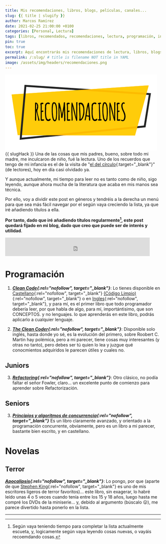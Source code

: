 ```yaml
---
title: Mis recomendaciones, libros, blogs, películas, canales...
slug: {{ title | slugify }}
author: Marcos Ramírez
date: 2021-02-25 21:00:00 +0100
categories: [Personal, Lectura]
tags: [libros, recomendados, recomendaciones, lectura, programación, informática]
pin: true
toc: true
excerpt: Aquí encontrarás mis recomendaciones de lectura, libros, blogs, papers, etc... y, por supuesto, espero vuestras recomendaciones, tanto literatura técnica (informática), como novelas.
permalink: /:slug/ # title is filename NOT title in YAML
image: /assets/img/headers/recomendaciones.png
---
```

![Post Header](/assets/img/headers/recomendaciones.png)
{{ slugHack }}
Una de las cosas que mis padres, bueno, sobre todo mi madre, me inculcaron de niño, fué la lectura.
Uno de los recuerdos que tengo de mi infancia es el de la visita de "[el del círculo](https://www.circulo.es/){:target="_blank"}" (de lectores), hoy en día casi olvidado ya.

Y aunque actualmente, mi tiempo para leer no es tanto como de niño, sigo leyendo, aunque ahora mucha de la literatura que acaba en mis manos sea técnica.

Por ello, voy a dividir este post en géneros y tendréis a la derecha un menú para que sea más fácil navegar por el según vaya creciendo la lista, ya que iré añadiendo títulos a ella.

**Por tanto, dado que iré añadiendo títulos regularmente[^1], este post quedará fijado en mi blog, dado que creo que puede ser de interés y utilidad**.

<iframe src="https://rcm-eu.amazon-adsystem.com/e/cm?o=30&p=26&l=ur1&category=audiblees&banner=01TE432HXVN1N1H4F102&f=ifr&linkID=5db01fee75408df1b00f3d0bb49d1de3&t=vivirjugand03-21&tracking_id=vivirjugand03-21" width="468" height="60" scrolling="no" border="0" marginwidth="0" style="border:none;" frameborder="0"></iframe>

# Programación

1. ***[Clean Code](https://amzn.to/3aPT5VQ){:rel="nofollow", target="_blank"}***: Lo tienes disponible en [Castellano](https://amzn.to/3syncHv){:rel="nofollow", target="_blank"} [(Código Limpio)](https://amzn.to/3syncHv){:rel="nofollow", target="_blank"} o en [Ingles](https://amzn.to/3aPT5VQ){:rel="nofollow", target="_blank"}, y para mí, es el primer libro que todo programador debería leer, por que habla de algo, para mí, importántisimo, que son CONCEPTOS. y no lenguajes. lo que aprenderás en este libro, podrás aplicarlo a cualquier lenguaje.

2. ***[The Clean Coder](https://amzn.to/2ZPOaOj){:rel="nofollow", target="_blank"}***: Disponible solo inglés, hasta donde yo sé, es la evolución del primero, sobre Roobert C. Martin hay polémica, pero a mi parecer, tiene cosas muy interesantes (y otras no tanto), pero debes ser tú quien lo lea y juzgue qué conocmientos adquiridos le parecen útiles y cuales no.

## Juniors

3. ***[Refactoring](https://amzn.to/3qWOxCy){:rel="nofollow", target="_blank"}***: Otro clásico, no podía faltar el señor Fowler, claro... un excelente punto de comienzo para aprender sobre Refactorización.

## Seniors

3. ***[Principios y algoritmos de concurrencia](https://amzn.to/3aTHiWH){:rel="nofollow", target="_blank"}*** Es un libro claramente avanzado, y orientado a la programación concurrente, obviamente, pero es un libro a mi parecer, bastante bien escrito, y en castellano.

# Novelas

## Terror

***[Apocalipsis](https://amzn.to/3aV6A6C){:rel="nofollow", target="_blank"}***: Lo pongo, por que (aparte de que [Stephen King](https://amzn.to/37N8rbw){:rel="nofollow", target="_blank"} es uno de mis escritores ligeros de terror favoritos)... este libro, sin exagerar, lo habré leído unas 4 o 5 veces cuando tenía entre los 15 y 18 años, luego hasta me compré los DVDs de la miniserie... y, debido al argumento (búscalo 😛), me parece divertido hasta ponerlo en la lista.

---
[^1]: Según vaya teniendo tiempo para completar la lista actualmente escueta, y, logicamente según vaya leyendo cosas nuevas, o vayáis recoemdando cosas.
